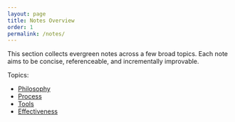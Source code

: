 ```yaml
---
layout: page
title: Notes Overview
order: 1
permalink: /notes/
---
```


This section collects evergreen notes across a few broad topics. Each note aims to be concise, referenceable, and incrementally improvable.

Topics:

- [Philosophy](/notes/philosophy/)
- [Process](/notes/process/)
- [Tools](/notes/tools/)
- [Effectiveness](/notes/effectiveness/)
